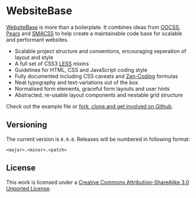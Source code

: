 # WebsiteBase

[WebsiteBase](http://i-like-robots.github.com/WebsiteBase) is more than a boilerplate. It combines ideas from [OOCSS](http://oocss.org/), [Pears](http://pea.rs/) and [SMACSS](http://smacss.com) to help create a maintainable code base for scalable and performant websites.

* Scalable project structure and conventions, encouraging seperation of layout and style
* A full set of CSS3 [LESS](http://lesscss.org/) mixins
* Guidelines for HTML, CSS and JavaScript coding style
* Fully documented including CSS caveats and [Zen-Coding](http://code.google.com/p/zen-coding/) formulas
* Neat typography and text-variations out of the box
* Normalised form elements, graceful form layouts and user hints
* Abstracted, re-usable layout components and nestable grid structure

Check out the example file or [fork, clone and get involved on Github](http://github.com/i-like-robots/WebsiteBase).

## Versioning

The current version is `0.9.0`. Releases will be numbered in following format:

`<major>.<minor>.<patch>`

## License

This work is licensed under a [Creative Commons Attribution-ShareAlike 3.0 Unported License](http://creativecommons.org/licenses/by-sa/3.0/).